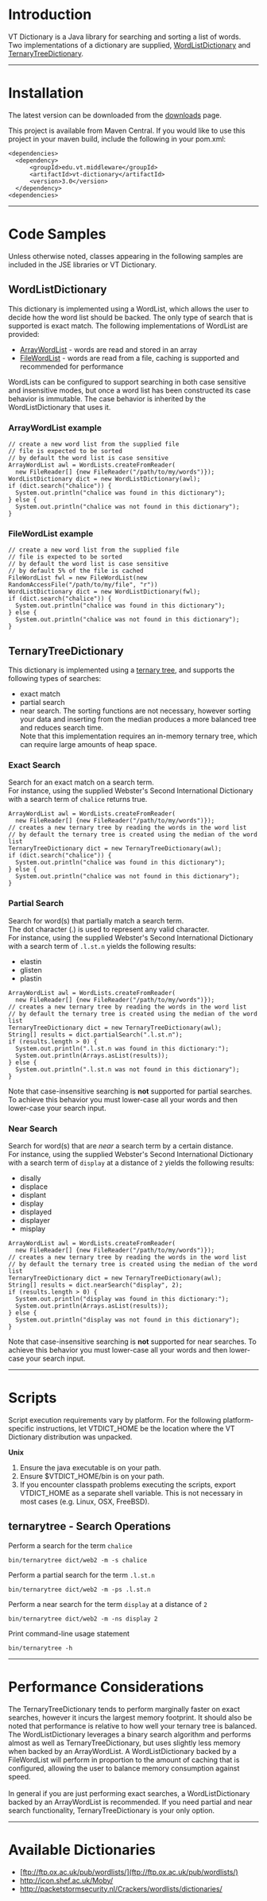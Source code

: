 

# Introduction #
VT Dictionary is a Java library for searching and sorting a list of words.<br />
Two implementations of a dictionary are supplied, [WordListDictionary](http://vt-middleware.googlecode.com/svn/vt-dictionary/javadoc/vt-dictionary-3.0/edu/vt/middleware/dictionary/WordListDictionary.html) and [TernaryTreeDictionary](http://vt-middleware.googlecode.com/svn/vt-dictionary/javadoc/vt-dictionary-3.0/edu/vt/middleware/dictionary/TernaryTreeDictionary.html).


---

# Installation #
The latest version can be downloaded from the [downloads](http://code.google.com/p/vt-middleware/downloads/list) page.

This project is available from Maven Central. If you would like to use this project in your maven build, include the following in your pom.xml:
```
<dependencies>
  <dependency>
      <groupId>edu.vt.middleware</groupId>
      <artifactId>vt-dictionary</artifactId>
      <version>3.0</version>
  </dependency>
<dependencies>
```


---

# Code Samples #
Unless otherwise noted, classes appearing in the following samples are included in the JSE libraries or VT Dictionary.

## WordListDictionary ##
This dictionary is implemented using a WordList, which allows the user to decide how the word list should be backed. The only type of search that is supported is exact match. The following implementations of WordList are provided:
  * [ArrayWordList](http://vt-middleware.googlecode.com/svn/vt-dictionary/javadoc/vt-dictionary-3.0/edu/vt/middleware/dictionary/ArrayWordList.html) - words are read and stored in an array
  * [FileWordList](http://vt-middleware.googlecode.com/svn/vt-dictionary/javadoc/vt-dictionary-3.0/edu/vt/middleware/dictionary/FileWordList.html) - words are read from a file, caching is supported and recommended for performance

WordLists can be configured to support searching in both case sensitive and insensitive modes, but once a word list has been constructed its case behavior is immutable.  The case behavior is inherited by the WordListDictionary that uses it.

### ArrayWordList example ###
```
// create a new word list from the supplied file
// file is expected to be sorted
// by default the word list is case sensitive
ArrayWordList awl = WordLists.createFromReader(
  new FileReader[] {new FileReader("/path/to/my/words")});
WordListDictionary dict = new WordListDictionary(awl);
if (dict.search("chalice")) {
  System.out.println("chalice was found in this dictionary");
} else {
  System.out.println("chalice was not found in this dictionary");
}
```

### FileWordList example ###
```
// create a new word list from the supplied file
// file is expected to be sorted
// by default the word list is case sensitive
// by default 5% of the file is cached
FileWordList fwl = new FileWordList(new RandomAccessFile("/path/to/my/file", "r"))
WordListDictionary dict = new WordListDictionary(fwl);
if (dict.search("chalice")) {
  System.out.println("chalice was found in this dictionary");
} else {
  System.out.println("chalice was not found in this dictionary");
}
```

## TernaryTreeDictionary ##
This dictionary is implemented using a [ternary tree](http://en.wikipedia.org/wiki/Ternary_search_tries), and supports the following types of searches:
  * exact match
  * partial search
  * near search.
The sorting functions are not necessary, however sorting your data and inserting from the median produces a more balanced tree and reduces search time.<br />
Note that this implementation requires an in-memory ternary tree, which can require large amounts of heap space.

### Exact Search ###
Search for an exact match on a search term.<br />
For instance, using the supplied Webster's Second International Dictionary with a search term of `chalice` returns true.

```
ArrayWordList awl = WordLists.createFromReader(
  new FileReader[] {new FileReader("/path/to/my/words")});
// creates a new ternary tree by reading the words in the word list
// by default the ternary tree is created using the median of the word list
TernaryTreeDictionary dict = new TernaryTreeDictionary(awl);
if (dict.search("chalice")) {
  System.out.println("chalice was found in this dictionary");
} else {
  System.out.println("chalice was not found in this dictionary");
}
```

### Partial Search ###
Search for word(s) that partially match a search term.<br />
The dot character (.) is used to represent any valid character.<br />
For instance, using the supplied Webster's Second International Dictionary with a search term of `.l.st.n` yields the following results:
  * elastin
  * glisten
  * plastin

```
ArrayWordList awl = WordLists.createFromReader(
  new FileReader[] {new FileReader("/path/to/my/words")});
// creates a new ternary tree by reading the words in the word list
// by default the ternary tree is created using the median of the word list
TernaryTreeDictionary dict = new TernaryTreeDictionary(awl);
String[] results = dict.partialSearch(".l.st.n");
if (results.length > 0) {
  System.out.println(".l.st.n was found in this dictionary:");
  System.out.println(Arrays.asList(results));
} else {
  System.out.println(".l.st.n was not found in this dictionary");
}
```

Note that case-insensitive searching is **not** supported for partial searches. To achieve this behavior you must lower-case all your words and then lower-case your search input.

### Near Search ###
Search for word(s) that are _near_ a search term by a certain distance.<br />
For instance, using the supplied Webster's Second International Dictionary with a search term of `display` at a distance of `2` yields the following results:
  * disally
  * displace
  * displant
  * display
  * displayed
  * displayer
  * misplay

```
ArrayWordList awl = WordLists.createFromReader(
  new FileReader[] {new FileReader("/path/to/my/words")});
// creates a new ternary tree by reading the words in the word list
// by default the ternary tree is created using the median of the word list
TernaryTreeDictionary dict = new TernaryTreeDictionary(awl);
String[] results = dict.nearSearch("display", 2);
if (results.length > 0) {
  System.out.println("display was found in this dictionary:");
  System.out.println(Arrays.asList(results));
} else {
  System.out.println("display was not found in this dictionary");
}
```

Note that case-insensitive searching is **not** supported for near searches. To achieve this behavior you must lower-case all your words and then lower-case your search input.


---

# Scripts #
Script execution requirements vary by platform.  For the following platform-specific instructions, let VTDICT\_HOME be the location where the VT Dictionary distribution was unpacked.

**Unix**
  1. Ensure the java executable is on your path.
  1. Ensure $VTDICT\_HOME/bin is on your path.
  1. If you encounter classpath problems executing the scripts, export VTDICT\_HOME as a separate shell variable.  This is not necessary in most cases (e.g. Linux, OSX, FreeBSD).

## ternarytree - Search Operations ##
Perform a search for the term `chalice`
```
bin/ternarytree dict/web2 -m -s chalice
```

Perform a partial search for the term `.l.st.n`
```
bin/ternarytree dict/web2 -m -ps .l.st.n
```

Perform a near search for the term `display` at a distance of `2`
```
bin/ternarytree dict/web2 -m -ns display 2
```

Print command-line usage statement
```
bin/ternarytree -h
```


---

# Performance Considerations #
The TernaryTreeDictionary tends to perform marginally faster on exact searches, however it incurs the largest memory footprint. It should also be noted that performance is relative to how well your ternary tree is balanced. The WordListDictionary leverages a binary search algorithm and performs almost as well as TernaryTreeDictionary, but uses slightly less memory when backed by an ArrayWordList. A WordListDictionary backed by a FileWordList will perform in proportion to the amount of caching that is configured, allowing the user to balance memory consumption against speed.<br /><br />
In general if you are just performing exact searches, a WordListDictionary backed by an ArrayWordList is recommended. If you need partial and near search functionality, TernaryTreeDictionary is your only option.


---

# Available Dictionaries #
  * [ftp://ftp.ox.ac.uk/pub/wordlists/](ftp://ftp.ox.ac.uk/pub/wordlists/)
  * http://icon.shef.ac.uk/Moby/
  * http://packetstormsecurity.nl/Crackers/wordlists/dictionaries/